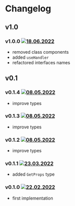 # Changelog

## v1.0

### v1.0.0 [![18.06.2022](https://img.shields.io/date/1655545533)](https://github.com/d8corp/watch-state/tree/v1.0.0)
- removed class components
- added `useHandler`
- refactored interfaces names

## v0.1

### v0.1.4 [![08.05.2022](https://img.shields.io/date/1652008266)](https://github.com/d8corp/watch-state/tree/v0.1.4)
- improve types

### v0.1.3 [![08.05.2022](https://img.shields.io/date/1652007502)](https://github.com/d8corp/watch-state/tree/v0.1.3)
- improve types

### v0.1.2 [![08.05.2022](https://img.shields.io/date/1652006767)](https://github.com/d8corp/watch-state/tree/v0.1.2)
- improve types

### v0.1.1 [![23.03.2022](https://img.shields.io/date/1648056660)](https://github.com/d8corp/watch-state/tree/v0.1.1)
- added `GetProps` type

### v0.1.0 [![22.02.2022](https://img.shields.io/date/1645520585)](https://github.com/d8corp/watch-state/tree/v0.1.0)
- first implementation
